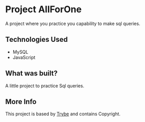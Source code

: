 # Project AllForOne

A project where you practice you capability to make sql queries.

## Technologies Used

* MySQL
* JavaScript

## What was built?

A little project to practice Sql queries.

 
 ## More Info
 This project is based by [Trybe](https://www.betrybe.com/) and contains Copyright.
